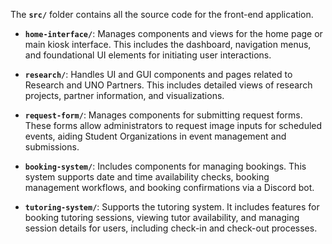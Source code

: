The **`src/`** folder contains all the source code for the front-end application.   
- **`home-interface/`**: Manages components and views for the home page or main kiosk interface. This includes the dashboard, navigation menus, and foundational UI elements for initiating user interactions.
  
- **`research/`**: Handles UI and GUI components and pages related to Research and UNO Partners. This includes detailed views of research projects, partner information, and visualizations.
  
- **`request-form/`**: Manages components for submitting request forms. These forms allow administrators to request image inputs for scheduled events, aiding Student Organizations in event management and submissions.
  
- **`booking-system/`**: Includes components for managing bookings. This system supports date and time availability checks, booking management workflows, and booking confirmations via a Discord bot.
  
- **`tutoring-system/`**: Supports the tutoring system. It includes features for booking tutoring sessions, viewing tutor availability, and managing session details for users, including check-in and check-out processes.
